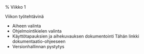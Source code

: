 % Viikko 1

<!-- order: 1 -->
Viikon työtehtävinä

* Aiheen valinta
* Ohjelmointikielen valinta
* Käyttötapauksien ja aihekuvauksen dokumentointi
  Tähän linkki dokumentaatio-ohjeeseen
* Versionhallinnan pystytys
